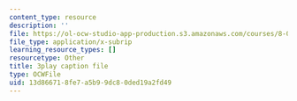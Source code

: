 ```yaml
---
content_type: resource
description: ''
file: https://ol-ocw-studio-app-production.s3.amazonaws.com/courses/8-01sc-classical-mechanics-fall-2016/13d866718fe7a5b99dc80ded19a2fd49_sgymEX-4FxE.srt
file_type: application/x-subrip
learning_resource_types: []
resourcetype: Other
title: 3play caption file
type: OCWFile
uid: 13d86671-8fe7-a5b9-9dc8-0ded19a2fd49
---
```

